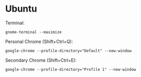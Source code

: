# Ubuntu
Terminal:
```
gnome-terminal --maximize
```
Personal Chrome (Shift+Ctrl+Q):
```
google-chrome --profile-directory="Default" --new-window
```
Secondary Chrome (Shift+Ctrl+E):
```
google-chrome --profile-directory="Profile 1" --new-window
```
